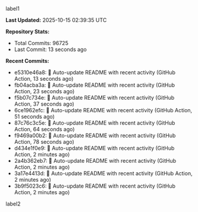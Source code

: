 
label1 
<!-- ACTIVITY_START -->
**Last Updated:** 2025-10-15 02:39:35 UTC

**Repository Stats:**
- Total Commits: 96725
- Last Commit: 13 seconds ago

**Recent Commits:**
- e5310e46a8: 🤖 Auto-update README with recent activity (GitHub Action, 13 seconds ago)
- fb04acba3a: 🤖 Auto-update README with recent activity (GitHub Action, 23 seconds ago)
- f5b07c734e: 🤖 Auto-update README with recent activity (GitHub Action, 37 seconds ago)
- 6ce1962efc: 🤖 Auto-update README with recent activity (GitHub Action, 51 seconds ago)
- 87c76c3c5e: 🤖 Auto-update README with recent activity (GitHub Action, 64 seconds ago)
- f9469a00b2: 🤖 Auto-update README with recent activity (GitHub Action, 78 seconds ago)
- d434e1f0e9: 🤖 Auto-update README with recent activity (GitHub Action, 2 minutes ago)
- 2a4b362eb7: 🤖 Auto-update README with recent activity (GitHub Action, 2 minutes ago)
- 3a17e4413d: 🤖 Auto-update README with recent activity (GitHub Action, 2 minutes ago)
- 3b9f5023c6: 🤖 Auto-update README with recent activity (GitHub Action, 2 minutes ago)
<!-- ACTIVITY_END -->

label2
